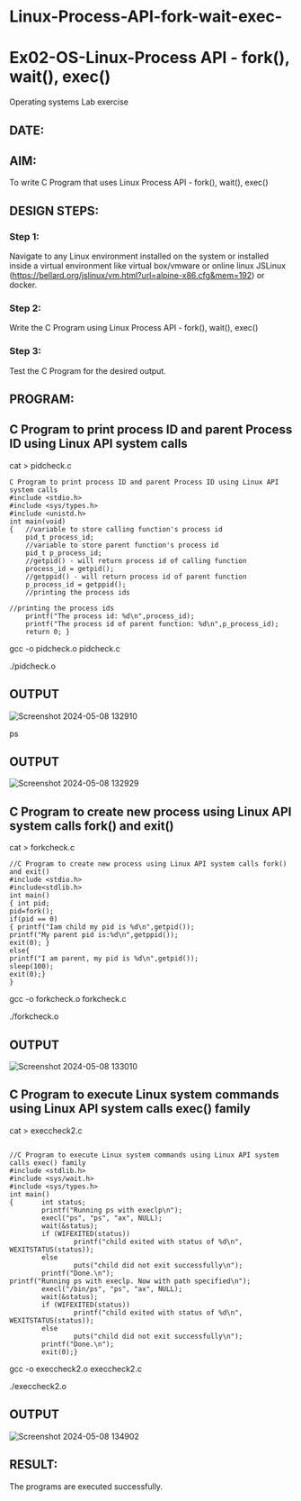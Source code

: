 # Linux-Process-API-fork-wait-exec-

# Ex02-OS-Linux-Process API - fork(), wait(), exec()
Operating systems Lab exercise

## DATE:

## AIM:
To write C Program that uses Linux Process API - fork(), wait(), exec()

## DESIGN STEPS:

### Step 1:

Navigate to any Linux environment installed on the system or installed inside a virtual environment like virtual box/vmware or online linux JSLinux (https://bellard.org/jslinux/vm.html?url=alpine-x86.cfg&mem=192) or docker.

### Step 2:

Write the C Program using Linux Process API - fork(), wait(), exec()

### Step 3:

Test the C Program for the desired output. 

## PROGRAM:

## C Program to print process ID and parent Process ID using Linux API system calls

cat > pidcheck.c

```
C Program to print process ID and parent Process ID using Linux API system calls
#include <stdio.h>
#include <sys/types.h>
#include <unistd.h>
int main(void)
{	//variable to store calling function's process id
	pid_t process_id;
	//variable to store parent function's process id
	pid_t p_process_id;
	//getpid() - will return process id of calling function
	process_id = getpid();
	//getppid() - will return process id of parent function
	p_process_id = getppid();
	//printing the process ids

//printing the process ids
	printf("The process id: %d\n",process_id);
	printf("The process id of parent function: %d\n",p_process_id);
	return 0; }
```
gcc -o pidcheck.o pidcheck.c

./pidcheck.o

## OUTPUT
![Screenshot 2024-05-08 132910](https://github.com/yathin07/Linux-Process-API-fork-wait-exec/assets/139841679/660b9e46-1ab0-4096-b35c-59f8bea015e8)


ps

## OUTPUT
![Screenshot 2024-05-08 132929](https://github.com/yathin07/Linux-Process-API-fork-wait-exec/assets/139841679/4536148b-1844-434e-97ae-5bedec64dffe)


## C Program to create new process using Linux API system calls fork() and exit()

cat > forkcheck.c

```
//C Program to create new process using Linux API system calls fork() and exit()
#include <stdio.h>
#include<stdlib.h>
int main()
{ int pid; 
pid=fork(); 
if(pid == 0) 
{ printf("Iam child my pid is %d\n",getpid()); 
printf("My parent pid is:%d\n",getppid()); 
exit(0); } 
else{ 
printf("I am parent, my pid is %d\n",getpid()); 
sleep(100); 
exit(0);} 
}
```
gcc -o forkcheck.o forkcheck.c

./forkcheck.o

## OUTPUT
![Screenshot 2024-05-08 133010](https://github.com/yathin07/Linux-Process-API-fork-wait-exec/assets/139841679/7644f507-0a6e-4cb6-ad48-b02832bd0245)


## C Program to execute Linux system commands using Linux API system calls exec() family

cat > execcheck2.c

```

//C Program to execute Linux system commands using Linux API system calls exec() family
#include <stdlib.h>
#include <sys/wait.h>
#include <sys/types.h>
int main()
{       int status;
        printf("Running ps with execlp\n");
        execl("ps", "ps", "ax", NULL);
        wait(&status);
        if (WIFEXITED(status))
                printf("child exited with status of %d\n", WEXITSTATUS(status));
        else
                puts("child did not exit successfully\n");
        printf("Done.\n");
printf("Running ps with execlp. Now with path specified\n");
        execl("/bin/ps", "ps", "ax", NULL);
        wait(&status);
        if (WIFEXITED(status))
                printf("child exited with status of %d\n", WEXITSTATUS(status));
        else
                puts("child did not exit successfully\n");
        printf("Done.\n");
        exit(0);}

```

gcc -o execcheck2.o execcheck2.c

./execcheck2.o

## OUTPUT
![Screenshot 2024-05-08 134902](https://github.com/yathin07/Linux-Process-API-fork-wait-exec/assets/139841679/e4edacda-f5ea-4213-8f09-97fa387c453e)


## RESULT:
The programs are executed successfully.
